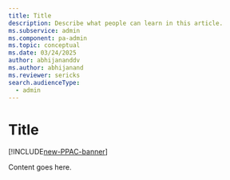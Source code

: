 ```yaml
---
title: Title
description: Describe what people can learn in this article.
ms.subservice: admin
ms.component: pa-admin
ms.topic: conceptual
ms.date: 03/24/2025
author: abhijananddv
ms.author: abhijanand
ms.reviewer: sericks
search.audienceType: 
  - admin
---
```


# Title

[!INCLUDE[new-PPAC-banner](~/includes/new-PPAC-banner.md)]

Content goes here.
